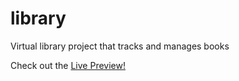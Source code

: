 # library

Virtual library project that tracks and manages books

Check out the [Live Preview!](https://kevintruong13.github.io/library/)
